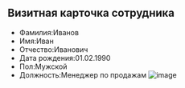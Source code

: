 
## Визитная карточка сотрудника
- Фамилия:Иванов
- Имя:Иван
- Отчество:Иванович
- Дата рождения:01.02.1990
- Пол:Мужской
- Должность:Менеджер по продажам
![image](https://gde.ru/images/img_ru/700/12/8c/128cfa4841cac4bc98df8166cc8ba342.jpg)
